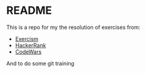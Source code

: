 # README

This is a repo for my the resolution of exercises from:
* [Exercism](https://exercism.io)
* [HackerRank]()
* [CodeWars]()

And to do some git training 


